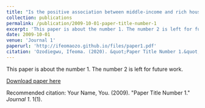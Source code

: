 ```yaml
---
title: "Is the positive association between middle-income and rich household wealth and adult sub-Saharan African women's overweight status modified by the level of educational attainment? A cross-sectional study of 22 countries"
collection: publications
permalink: /publication/2009-10-01-paper-title-number-1
excerpt: 'This paper is about the number 1. The number 2 is left for future work.'
date: 2009-10-01
venue: 'Journal 1'
paperurl: 'http://ifeomaozo.github.io/files/paper1.pdf'
citation: 'Ozodiegwu, Ifeoma. (2020). &quot;Paper Title Number 1.&quot; <i>Journal 1</i>. 1(1).'
---
```

This paper is about the number 1. The number 2 is left for future work.

[Download paper here](http://ifeomaozo.github.io/files/paper1.pdf)

Recommended citation: Your Name, You. (2009). "Paper Title Number 1." <i>Journal 1</i>. 1(1).